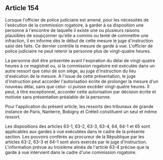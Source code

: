 Article 154
----
Lorsque l'officier de police judiciaire est amené, pour les nécessités de
l'exécution de la commission rogatoire, à garder à sa disposition une personne à
l'encontre de laquelle il existe une ou plusieurs raisons plausibles de
soupçonner qu'elle a commis ou tenté de commettre une infraction, il en informe
dès le début de cette mesure le juge d'instruction saisi des faits. Ce dernier
contrôle la mesure de garde à vue. L'officier de police judiciaire ne peut
retenir la personne plus de vingt-quatre heures.

La personne doit être présentée avant l'expiration du délai de vingt-quatre
heures à ce magistrat ou, si la commission rogatoire est exécutée dans un autre
ressort que celui de son siège, au juge d'instruction du lieu d'exécution de la
mesure. A l'issue de cette présentation, le juge d'instruction peut accorder
l'autorisation écrite de prolonger la mesure d'un nouveau délai, sans que celui-
ci puisse excéder vingt-quatre heures. Il peut, à titre exceptionnel, accorder
cette autorisation par décision écrite et motivée sans présentation préalable de
la personne.

Pour l'application du présent article, les ressorts des tribunaux de grande
instance de Paris, Nanterre, Bobigny et Créteil constituent un seul et même
ressort.

Les dispositions des articles 63-1, 63-2, 63-3, 63-4, 64, 64-1 et 65 sont
applicables aux gardes à vue exécutées dans le cadre de la présente section. Les
pouvoirs conférés au procureur de la République par les articles 63-2, 63-3 et
64-1 sont alors exercés par le juge d'instruction. L'information prévue au
troisième alinéa de l'article 63-4 précise que la garde à vue intervient dans le
cadre d'une commission rogatoire.
